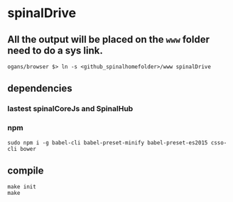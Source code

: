 # spinalDrive

## All the output will be placed on the `www` folder need to do a sys link.

```
ogans/browser $> ln -s <github_spinalhomefolder>/www spinalDrive
```

## dependencies

### lastest spinalCoreJs and SpinalHub

### npm
```
sudo npm i -g babel-cli babel-preset-minify babel-preset-es2015 csso-cli bower
```

## compile
```
make init
make
```
